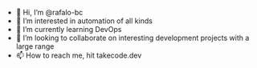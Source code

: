 - 👋 Hi, I’m @rafalo-bc
- 👀 I’m interested in automation of all kinds
- 🌱 I’m currently learning DevOps
- 💞️ I’m looking to collaborate on interesting development projects with a large range
- 📫 How to reach me, hit takecode.dev

<!---
rafalo-bc/rafalo-bc is a ✨ special ✨ repository because its `README.md` (this file) appears on your GitHub profile.
You can click the Preview link to take a look at your changes.
--->
